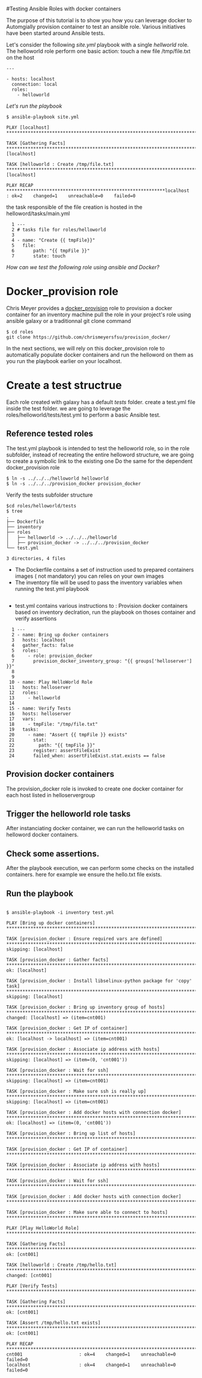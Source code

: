 #Testing Ansible Roles with docker containers

The purpose of this tutorial is to show you how you can leverage docker to Automgially provision container 
to test an ansible role.
Various initiatives have been started around Ansible tests.


Let's consider the following *site.yml* playbook with a single *hellworld* role.
The helloworld role perform one basic action: touch a new file /tmp/file.txt on the host

```
---

- hosts: localhost
  connection: local
  roles:
    - helloworld

```

*Let's run the playbook*

```
$ ansible-playbook site.yml

PLAY [localhost] ***************************************************************************************************************************************

TASK [Gathering Facts] ******************************************************************************************************************ok: [localhost]

TASK [helloworld : Create /tmp/file.txt] ************************************************************************************************changed: [localhost]

PLAY RECAP ***********************************************************localhost                  : ok=2    changed=1    unreachable=0    failed=0
```
the task responsible of the file creation is hosted in the helloword/tasks/main.yml

```
  1 ---
  2 # tasks file for roles/helloworld
  3
  4 - name: "Create {{ tmpFile}}"
  5   file:
  6       path: "{{ tmpFile }}"
  7       state: touch
```

*How can we test the following role using ansible and Docker?*

# Docker_provision role
Chris Meyer provides a [docker_provision](https://github.com/chrismeyersfsu/provision_docker/) role to provision a docker container for an inventory machine 
pull the role in your project's role using ansible galaxy or a traditionnal git clone command

```
$ cd roles
git clone https://github.com/chrismeyersfsu/provision_docker/

```
In the next sections, we will rely on this docker_provision role to automatically populate docker containers and run the helloword on them as
you run the playbook earlier on your localhost. 


# Create a test structrue
Each role created with galaxy has a default *tests* folder.
create a test.yml file inside the test folder.
we are going to leverage the roles/helloworld/tests/test.yml to perform a basic Ansible test.
## Reference tested roles
The test.yml playbook is intended to test the helloworld role, so in the role subfolder, 
instead of recreating the entire helloword structure, we are going to create a symbolic link to the existing one
Do the same for the dependent docker_provision role
```
$ ln -s ../../../helloworld helloworld
$ ln -s ../../../provision_docker provision_docker
```
Verify the tests subfolder structure 

```
$cd roles/helloworld/tests
$ tree
.
├── Dockerfile
├── inventory
├── roles
│   ├── helloworld -> ../../../helloworld
│   ├── provision_docker -> ../../../provision_docker
└── test.yml

3 directories, 4 files
```
* The Dockerfile contains a set of instruction used to prepared containers images ( not mandatory) you can relies on your own images
* The inventory file will be used to pass the inventory variables when running the test.yml playbook
```

```


* test.yml contains various instructions to : Provision docker containers based on inventory declration, run the playbook on thoses container and verify assertions

```
  1 ---
  2 - name: Bring up docker containers
  3   hosts: localhost
  4   gather_facts: false
  5   roles:
  6     - role: provision_docker
  7       provision_docker_inventory_group: "{{ groups['helloserver'] }}"
  8
  9
 10 - name: Play HelloWorld Role
 11   hosts: helloserver
 12   roles:
 13     - helloworld
 14
 15 - name: Verify Tests
 16   hosts: helloserver
 17   vars:
 18     - tmpFile: "/tmp/file.txt"
 19   tasks:
 20     - name: "Assert {{ tmpFile }} exists"
 21       stat:
 22         path: "{{ tmpFile }}"
 23       register: assertFileExist
 24       failed_when: assertFileExist.stat.exists == false

```



## Provision docker containers
The provision_docker role is invoked to create one docker container for each host listed in helloservergroup

## Trigger the helloworld role tasks
After instanciating docker container, we can run the helloworld tasks on helloword docker containers.

## Check some assertions.
After the playbook execution, we can perform some checks on the installed containers.
here for example we ensure the hello.txt file exists.


## Run the playbook

```

$ ansible-playbook -i inventory test.yml

PLAY [Bring up docker containers] ****************************************************************************************************************************************

TASK [provision_docker : Ensure required vars are defined] ***************************************************************************************************************
skipping: [localhost]

TASK [provision_docker : Gather facts] ***********************************************************************************************************************************
ok: [localhost]

TASK [provision_docker : Install libselinux-python package for 'copy' task] **********************************************************************************************
skipping: [localhost]

TASK [provision_docker : Bring up inventory group of hosts] **************************************************************************************************************
changed: [localhost] => (item=cnt001)

TASK [provision_docker : Get IP of container] ****************************************************************************************************************************
ok: [localhost -> localhost] => (item=cnt001)

TASK [provision_docker : Associate ip address with hosts] ****************************************************************************************************************
skipping: [localhost] => (item=(0, 'cnt001'))

TASK [provision_docker : Wait for ssh] ***********************************************************************************************************************************
skipping: [localhost] => (item=cnt001)

TASK [provision_docker : Make sure ssh is really up] *********************************************************************************************************************
skipping: [localhost] => (item=cnt001)

TASK [provision_docker : Add docker hosts with connection docker] ********************************************************************************************************
ok: [localhost] => (item=(0, 'cnt001'))

TASK [provision_docker : Bring up list of hosts] *************************************************************************************************************************

TASK [provision_docker : Get IP of container] ****************************************************************************************************************************

TASK [provision_docker : Associate ip address with hosts] ****************************************************************************************************************

TASK [provision_docker : Wait for ssh] ***********************************************************************************************************************************

TASK [provision_docker : Add docker hosts with connection docker] ********************************************************************************************************

TASK [provision_docker : Make sure able to connect to hosts] *************************************************************************************************************

PLAY [Play HelloWorld Role] **********************************************************************************************************************************************

TASK [Gathering Facts] ***************************************************************************************************************************************************
ok: [cnt001]

TASK [helloworld : Create /tmp/hello.txt] ********************************************************************************************************************************
changed: [cnt001]

PLAY [Verify Tests] ******************************************************************************************************************************************************

TASK [Gathering Facts] ***************************************************************************************************************************************************
ok: [cnt001]

TASK [Assert /tmp/hello.txt exists] **************************************************************************************************************************************
ok: [cnt001]

PLAY RECAP ***************************************************************************************************************************************************************
cnt001                     : ok=4    changed=1    unreachable=0    failed=0
localhost                  : ok=4    changed=1    unreachable=0    failed=0

```





 


